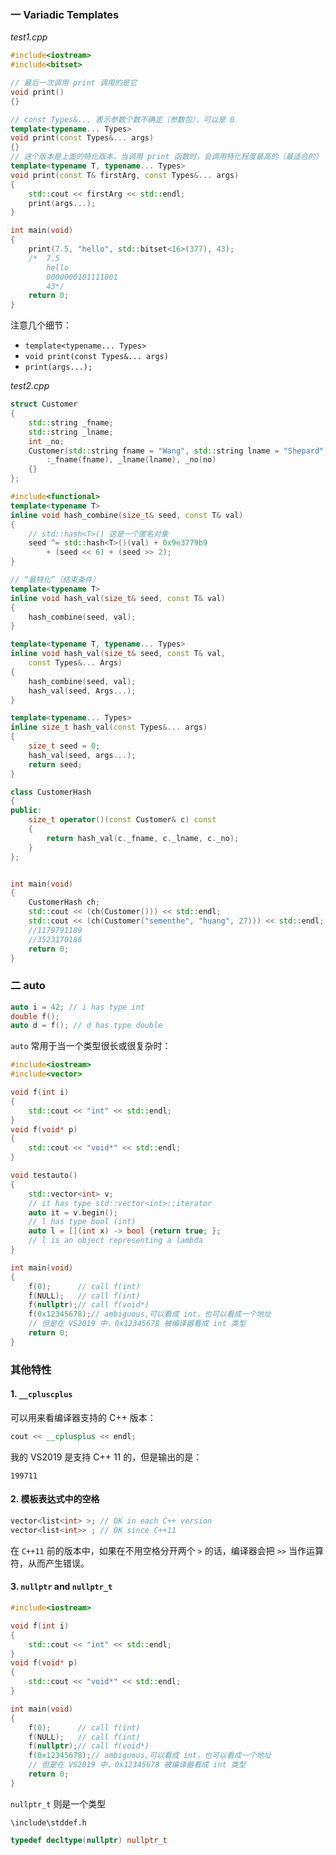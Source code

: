 ### 一 Variadic Templates

*test1.cpp*

```cpp
#include<iostream>
#include<bitset>

// 最后一次调用 print 调用的是它
void print()
{}

// const Types&... 表示参数个数不确定（参数包），可以是 0 
template<typename... Types>
void print(const Types&... args)
{}
// 这个版本是上面的特化版本，当调用 print 函数时，会调用特化程度最高的（最适合的）
template<typename T, typename... Types>
void print(const T& firstArg, const Types&... args)
{
	std::cout << firstArg << std::endl;
	print(args...);
}

int main(void)
{
	print(7.5, "hello", std::bitset<16>(377), 43);
	/*	7.5
		hello
		0000000101111001
		43*/
	return 0;
}
```

注意几个细节：

- `template<typename... Types>`
- `void print(const Types&... args)`
- `print(args...);`



*test2.cpp*

```cpp
struct Customer
{
	std::string _fname;
	std::string _lname;
	int _no;
	Customer(std::string fname = "Wang", std::string lname = "Shepard", int no = 21)
		:_fname(fname), _lname(lname), _no(no)
	{}
};

#include<functional>
template<typename T>
inline void hash_combine(size_t& seed, const T& val)
{
	// std::hash<T>() 这是一个匿名对象
	seed ^= std::hash<T>()(val) + 0x9e3779b9
		+ (seed << 6) + (seed >> 2);
}

// “最特化”（结束条件）
template<typename T>
inline void hash_val(size_t& seed, const T& val)
{
	hash_combine(seed, val);
}

template<typename T, typename... Types>
inline void hash_val(size_t& seed, const T& val,
	const Types&... Args)
{
	hash_combine(seed, val);
	hash_val(seed, Args...);
}

template<typename... Types>
inline size_t hash_val(const Types&... args)
{
	size_t seed = 0;
	hash_val(seed, args...);
	return seed;
}

class CustomerHash
{
public:
	size_t operator()(const Customer& c) const
	{
		return hash_val(c._fname, c._lname, c._no);
	}
};


int main(void)
{	
	CustomerHash ch;
	std::cout << (ch(Customer())) << std::endl;
	std::cout << (ch(Customer("sementhe", "huang", 27))) << std::endl;
	//1179791189
	//3523170186
	return 0;
}
```



### 二 auto

```cpp
auto i = 42; // i has type int
double f();
auto d = f(); // d has type double
```

`auto` 常用于当一个类型很长或很复杂时：

```cpp
#include<iostream>
#include<vector>

void f(int i)
{
	std::cout << "int" << std::endl;
}
void f(void* p)
{
	std::cout << "void*" << std::endl;
}

void testauto()
{
	std::vector<int> v;
	// it has type std::vector<int>::iterator
	auto it = v.begin();
	// l has type bool (int)
	auto l = [](int x) -> bool {return true; };
	// l is an object representing a lambda
}

int main(void)
{
	f(0);	   // call f(int)
	f(NULL);   // call f(int)
	f(nullptr);// call f(void*)
	f(0x12345678);// ambiguous,可以看成 int，也可以看成一个地址
	// 但是在 VS2019 中，0x12345678 被编译器看成 int 类型
	return 0;
}
```





### 其他特性 

#### 1. `__cpluscplus` 

可以用来看编译器支持的 C++ 版本：

```cpp
cout << __cplusplus << endl;
```

我的 VS2019 是支持 C++ 11 的，但是输出的是：

```
199711
```



#### 2. 模板表达式中的空格

```cpp
vector<list<int> >; // OK in each C++ version
vector<list<int>> ; // OK since C++11
```

在 `C++11` 前的版本中，如果在不用空格分开两个 `>` 的话，编译器会把 `>>` 当作运算符，从而产生错误。



#### 3. `nullptr` and `nullptr_t`

```cpp
#include<iostream>

void f(int i)
{
	std::cout << "int" << std::endl;
}
void f(void* p)
{
	std::cout << "void*" << std::endl;
}

int main(void)
{
	f(0);	   // call f(int)
	f(NULL);   // call f(int)
	f(nullptr);// call f(void*)
	f(0x12345678);// ambiguous,可以看成 int，也可以看成一个地址
	// 但是在 VS2019 中，0x12345678 被编译器看成 int 类型
	return 0;
}
```

`nullptr_t` 则是一个类型

`\include\stddef.h`

```cpp
typedef decltype(nullptr) nullptr_t
```

